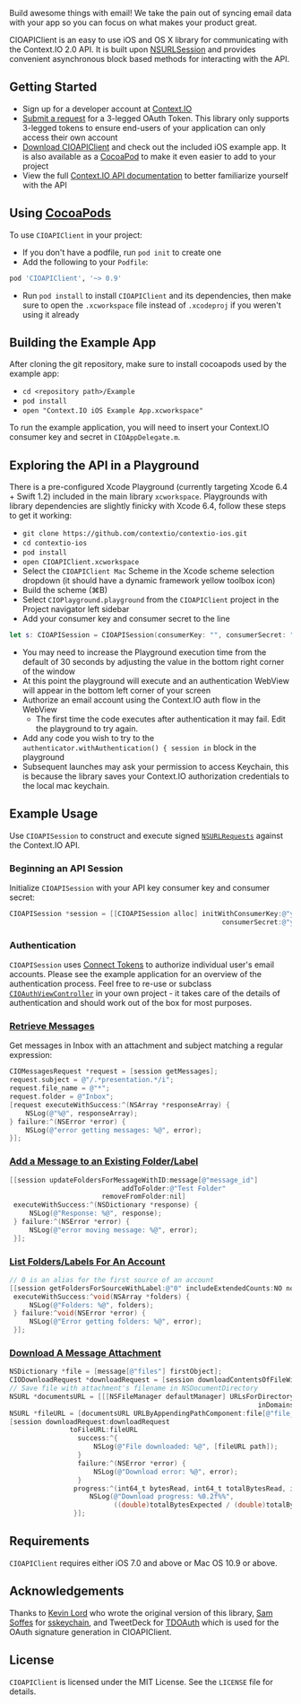 Build awesome things with email! We take the pain out of syncing email data with your app so you can focus on what makes your product great.

CIOAPIClient is an easy to use iOS and OS X library for communicating with the Context.IO 2.0 API. It is built upon [NSURLSession](https://developer.apple.com/library/ios/documentation/Foundation/Reference/NSURLSession_class/index.html) and provides convenient asynchronous block based methods for interacting with the API.

## Getting Started

* Sign up for a developer account at [Context.IO](http://context.io)
* [Submit a request](http://support.context.io/hc/en-us/requests/new) for a 3-legged OAuth Token. This library only supports 3-legged tokens to ensure end-users of your application can only access their own account
* [Download CIOAPIClient](https://github.com/contextio/contextio-ios) and check out the included iOS example app. It is also available as a [CocoaPod](http://cocoapods.org/) to make it even easier to add to your project
* View the full [Context.IO API documentation](http://context.io/docs/2.0) to better familiarize yourself with the API

## Using [CocoaPods](https://cocoapods.org)

To use `CIOAPIClient` in your project:

* If you don't have a podfile, run `pod init` to create one
* Add the following to your `Podfile`:<br>

```ruby
pod 'CIOAPIClient', '~> 0.9'
```

* Run `pod install` to install `CIOAPIClient` and its dependencies, then make sure to open the `.xcworkspace` file instead of `.xcodeproj` if you weren't using it already

[podfile]: https://guides.cocoapods.org/using/the-podfile.html

## Building the Example App

After cloning the git repository, make sure to install cocoapods used by the example app:

* `cd <repository path>/Example`
* `pod install`
* `open "Context.IO iOS Example App.xcworkspace"`

To run the example application, you will need to insert your Context.IO consumer key and secret in `CIOAppDelegate.m`.

## Exploring the API in a Playground

There is a pre-configured Xcode Playground (currently targeting Xcode 6.4 + Swift 1.2) included in the main library `xcworkspace`. Playgrounds with library dependencies are slightly finicky with Xcode 6.4, follow these steps to get it working:

* `git clone https://github.com/contextio/contextio-ios.git`
* `cd contextio-ios`
* `pod install`
* `open CIOAPIClient.xcworkspace`
* Select the `CIOAPIClient Mac` Scheme in the Xcode scheme selection dropdown (it should have a dynamic framework yellow toolbox icon)
* Build the scheme (⌘B)
* Select `CIOPlayground.playground` from the `CIOAPIClient` project in the Project navigator left sidebar
* Add your consumer key and consumer secret to the line
```swift
let s: CIOAPISession = CIOAPISession(consumerKey: "", consumerSecret: "")
```
* You may need to increase the Playground execution time from the default of 30 seconds by adjusting the value in the bottom right corner of the window
* At this point the playground will execute and an authentication WebView will appear in the bottom left corner of your screen
* Authorize an email account using the Context.IO auth flow in the WebView
    - The first time the code executes after authentication it may fail. Edit the playground to try again.
* Add any code you wish to try to the `authenticator.withAuthentication() { session in` block in the playground
* Subsequent launches may ask your permission to access Keychain, this is because the library saves your Context.IO authorization credentials to the local mac keychain.

## Example Usage

Use `CIOAPISession` to construct and execute signed [`NSURLRequests`][nsurl] against the Context.IO API.

[nsurl]: https://developer.apple.com/library/ios/documentation/Cocoa/Reference/Foundation/Classes/NSURLRequest_Class/index.html

### Beginning an API Session

Initialize `CIOAPISession` with your API key consumer key and consumer secret:

``` objective-c
CIOAPISession *session = [[CIOAPISession alloc] initWithConsumerKey:@"your-consumer-key"
                                                     consumerSecret:@"your-consumer-secret"];
```

### Authentication

`CIOAPISession` uses [Connect Tokens][ct] to authorize individual user's email accounts. Please see the example application for an overview of the authentication process. Feel free to re-use or subclass [`CIOAuthViewController`][cioauth] in your own project - it takes care of the details of authentication and should work out of the box for most purposes.

[cioauth]: https://github.com/contextio/contextio-ios/blob/master/Example/Classes/Controllers/CIOAuthViewController.m
[ct]: https://context.io/docs/2.0/connect_tokens

### [Retrieve Messages](https://context.io/docs/2.0/accounts/messages)

Get messages in Inbox with an attachment and subject matching a regular expression:

``` objective-c
CIOMessagesRequest *request = [session getMessages];
request.subject = @"/.*presentation.*/i";
request.file_name = @"*";
request.folder = @"Inbox";
[request executeWithSuccess:^(NSArray *responseArray) {
    NSLog(@"%@", responseArray);
} failure:^(NSError *error) {
    NSLog(@"error getting messages: %@", error);
}];

```

### [Add a Message to an Existing Folder/Label](https://context.io/docs/2.0/accounts/messages/folders)

``` objective-c
[[session updateFoldersForMessageWithID:message[@"message_id"]
                            addToFolder:@"Test Folder"
                       removeFromFolder:nil]
 executeWithSuccess:^(NSDictionary *response) {
     NSLog(@"Response: %@", response);
 } failure:^(NSError *error) {
     NSLog(@"error moving message: %@", error);
 }];
```

### [List Folders/Labels For An Account](https://context.io/docs/2.0/accounts/sources/folders#get)
```objective-c
// 0 is an alias for the first source of an account
[[session getFoldersForSourceWithLabel:@"0" includeExtendedCounts:NO noCache:NO]
 executeWithSuccess:^void(NSArray *folders) {
     NSLog(@"Folders: %@", folders);
 } failure:^void(NSError *error) {
     NSLog(@"Error getting folders: %@", error);
 }];
```

### [Download A Message Attachment](https://context.io/docs/2.0/accounts/files/content)

``` objective-c
NSDictionary *file = [message[@"files"] firstObject];
CIODownloadRequest *downloadRequest = [session downloadContentsOfFileWithID:file[@"file_id"]];
// Save file with attachment's filename in NSDocumentDirectory
NSURL *documentsURL = [[[NSFileManager defaultManager] URLsForDirectory:NSDocumentDirectory
                                                              inDomains:NSUserDomainMask] lastObject];
NSURL *fileURL = [documentsURL URLByAppendingPathComponent:file[@"file_name"]];
[session downloadRequest:downloadRequest
               toFileURL:fileURL
                 success:^{
                     NSLog(@"File downloaded: %@", [fileURL path]);
                 }
                 failure:^(NSError *error) {
                     NSLog(@"Download error: %@", error);
                 }
                progress:^(int64_t bytesRead, int64_t totalBytesRead, int64_t totalBytesExpected){
                    NSLog(@"Download progress: %0.2f%%",
                          ((double)totalBytesExpected / (double)totalBytesRead) * 100);
                }];

```

## Requirements

`CIOAPIClient` requires either iOS 7.0 and above or Mac OS 10.9 or above.

## Acknowledgements

Thanks to [Kevin Lord](https://github.com/lordkev) who wrote the original version of this library, [Sam Soffes](https://github.com/soffes) for [sskeychain](https://github.com/soffes/sskeychain), and TweetDeck for [TDOAuth](https://github.com/tweetdeck/tdoauth) which is used for the OAuth signature generation in CIOAPIClient.

## License

`CIOAPIClient` is licensed under the MIT License. See the `LICENSE` file for details.
